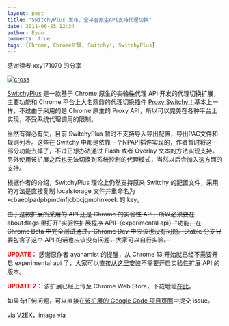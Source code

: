 ```yaml
---
layout: post
title: "SwitchyPlus 发布，全平台原生API支持代理切换"
date: 2011-06-25 12:34
author: Eyon
comments: true
tags: [Chrome, Chrome扩展, Switchy!, SwitchyPlus]
---
```

感谢读者 xxy171070 的分享

<a href="http://img.chromi.org/2011/06/cross.png">![](http://img.chromi.org/2011/06/cross.png "cross")</a>

[SwitchyPlus](http://code.google.com/p/switchyplus/) 是一款基于 Chrome 原生的<del datetime="2011-06-25T05:41:53+00:00">实验性</del>代理 API 开发的代理切换扩展，主要功能和 Chrome 平台上大名鼎鼎的代理切换插件 [Proxy Switchy！](https://chrome.google.com/webstore/detail/caehdcpeofiiigpdhbabniblemipncjj)基本上一样，不过由于采用的是 Chrome 原生的 Proxy API，所以可以完美在各种平台上实现，不受系统代理调用的限制。

当然有得必有失，目前 SwitchyPlus 暂时不支持导入导出配置，导出PAC文件和规则列表。这些在 Switchy 中都是依靠一个NPAPI插件实现的，作者暂时将这一部分功能去掉了，不过正想办法通过 Flash 或者 Overlay 文本的方法实现支持。另外使用该扩展之后也无法切换到系统控制的代理模式，当然以后会加入这方面的支持。

根据作者的介绍，SwitchyPlus 理论上仍然支持原来 Switchy 的配置文件，采用的方法是直接复制 localstorage 文件并重命名为 kcbaeblpadpbpmdmfjcbbcjgmohnkoek 的 key。

<del datetime="2011-06-25T05:41:53+00:00">由于这款扩展所采用的 API 还是 Chrome 的实验性 API，所以必须要在 about:flags 里打开"实验性扩展程序 APII（experimental api）"功能，在 Chrome Beta 中完全测试通过，Chrome Dev 中应该也没有问题。Stable 分支只要包含了这个 API 的话也应该没有问题，大家可以自行实验。
</del>

<span style="color: #ff0000;">**UPDATE：** </span>感谢原作者 ayanamist 的提醒，从 Chrome 13 开始就已经不需要开启 experimental api 了，大家可以直接[从这里安装](http://code.google.com/p/switchyplus/downloads/detail?name=SwitchyPlus_1.7.2_noexperimental.crx&amp;can=2&amp;q=)不需要开启实验性扩展 API 的版本。

<span style="color: #ff0000;">**UPDATE 2：** </span> 该扩展已经上传至 Chrome Web Store，下载地址[在此](https://chrome.google.com/webstore/detail/ipidcfpkiejdjjibecbippcokfipcfad?hl=zh-CN)。

如果有任何问题，可以直接在[该扩展的 Google Code 项目页面](http://code.google.com/p/switchyplus/)中提交 issue。

via [V2EX](http://www.v2ex.com/t/14631)，image [via](http://fanguangxin.com/html/y2009/1717.html)
